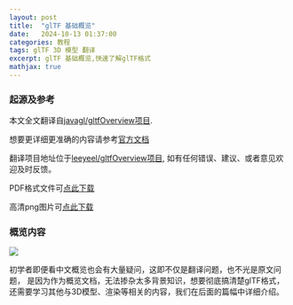 ```yaml
---
layout: post
title:  "glTF 基础概览"
date:   2024-10-13 01:37:00
categories: 教程
tags: glTF 3D 模型 翻译
excerpt: glTF 基础概览,快速了解glTF格式
mathjax: true
---
```


### 起源及参考

本文全文翻译自[javagl/gltfOverview项目](https://github.com/javagl/gltfOverview).

想要更详细更准确的内容请参考[官方文档](https://registry.khronos.org/glTF/specs/2.0/glTF-2.0.html)

翻译项目地址位于[leeyeel/gltfOverview项目](https://github.com/leeyeel/gltfOverview),
如有任何错误、建议、或者意见欢迎及时反馈。

PDF格式文件可[点此下载](https://github.com/leeyeel/gltfOverview/releases/download/v2.0.0d/gltfOverview2.0-cn.pdf)

高清png图片可[点此下载](https://github.com/leeyeel/gltfOverview/releases/download/v2.0.0d/gltfOverview2.0-cn.png)

### 概览内容

![]({{site.url}}assets/gltf/gltfoverview/gltfOverview2.0-cn.png)

初学者即便看中文概览也会有大量疑问，这即不仅是翻译问题，也不光是原文问题，
是因为作为概览文档，无法掺杂太多背景知识，想要彻底搞清楚glTF格式，
还需要学习其他与3D模型、渲染等相关的内容，我们在后面的篇幅中详细介绍。

